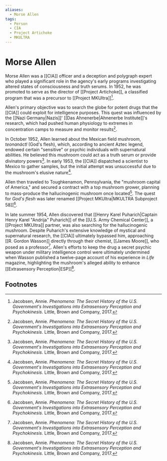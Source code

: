 ```yaml
---
aliases:
  - Morse Allen
tags:
  - Person
  - CIA
  - Project Artichoke
  - MKULTRA
---
```

# Morse Allen

Morse Allen was a [[CIA]] officer and a deception and polygraph expert who played a significant role in the agency's early programs investigating altered states of consciousness and truth serums. In 1952, he was promoted to serve as the director of [[Project Artichoke]], a classified program that was a precursor to [[Project MKUltra]][^1].

Allen's primary objective was to search the globe for potent drugs that the [[CIA]] could exploit for intelligence purposes. This quest was influenced by the [[Nazi Germany|Nazis]]' [[Das Ahnenerbe|Ahnenerbe Institute]]'s research, which had pushed human physiology to extremes in concentration camps to measure and monitor results[^1].

In October 1952, Allen learned about the Mexican field mushroom, *teonanáctl* (God's flesh), which, according to ancient Aztec legend, endowed certain "sensitive" or psychic individuals with supernatural abilities. He believed this mushroom could act as a truth serum or provide divinatory powers[^1]. In early 1953, the [[CIA]] dispatched a scientist to Mexico to gather samples, but the initial attempt was unsuccessful due to the mushroom's elusive nature[^1].

Allen then traveled to Toughkenamon, Pennsylvania, the "mushroom capital of America," and secured a contract with a top mushroom grower, planning to mass-produce the hallucinogenic mushroom once located[^1]. The quest for *God's flesh* was later renamed [[Project MKUltra|MKULTRA Subproject 58]][^1].

In late summer 1954, Allen discovered that [[Henry Karel Puharich|Captain Henry Karel "Andrija" Puharich]] of the [[U.S. Army Chemical Center]], a [[Project MKUltra]] partner, was also searching for the hallucinogenic mushroom. Despite Puharich's extensive knowledge of mystical and supernatural research, the [[CIA]] ultimately bypassed him, approaching [[R. Gordon Wasson]] directly through their chemist, [[James Moore]], who posed as a professor[^1]. Allen's efforts to keep the drug a secret psychic weapon under military intelligence control were ultimately undermined when Wasson published a twelve-page account of his experience in *Life* magazine, highlighting the mushroom's alleged ability to enhance [[Extrasensory Perception|ESP]][^1].

## Footnotes
[^1]: Jacobsen, Annie. *Phenomena: The Secret History of the U.S. Government's Investigations into Extrasensory Perception and Psychokinesis*. Little, Brown and Company, 2017.
